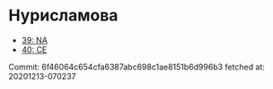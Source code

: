 # Нурисламова
- [39: NA](39.md)
- [40: CE](40.md)

Commit: 6f46064c654cfa6387abc698c1ae8151b6d996b3
 fetched at: 20201213-070237
